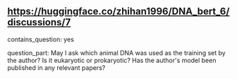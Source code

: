 ## https://huggingface.co/zhihan1996/DNA_bert_6/discussions/7

contains_question: yes

question_part: 
May I ask which animal DNA was used as the training set by the author?
Is it eukaryotic or prokaryotic?
Has the author's model been published in any relevant papers?
